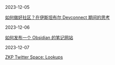 2023-12-05

[如何做好社区？在伊斯坦布尔 Devconnect 期间的思考](2023-12-05/thoughts-about-community)

2023-12-06

[如何发布一个 Obsidian 的笔记网站](2023-12-06/publish-obsidian-notes-to-website)

2023-12-07

[ZKP Twitter Space: Lookups](zkp-space/Lookups)

